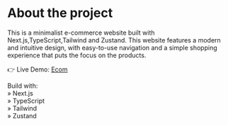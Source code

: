 # About the project

This is a minimalist e-commerce website built with Next.js,TypeScript,Tailwind and Zustand. This website features a modern and intuitive design, with easy-to-use navigation and a simple shopping experience that puts the focus on the products.

👉 Live Demo: [Ecom](https://ecom-nextjs-flame.vercel.app) 

Build with:\
» Next.js  
» TypeScript  
» Tailwind  
» Zustand





